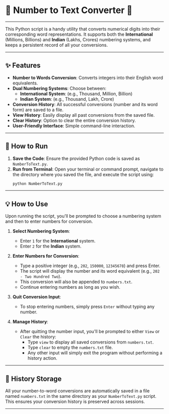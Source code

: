 # 🔢 Number to Text Converter 📝

-----

This Python script is a handy utility that converts numerical digits into their corresponding word representations. It supports both the **International** (Millions, Billions) and **Indian** (Lakhs, Crores) numbering systems, and keeps a persistent record of all your conversions.

-----

## ✨ Features

  * **Number to Words Conversion**: Converts integers into their English word equivalents.
  * **Dual Numbering Systems**: Choose between:
      * **International System**: (e.g., Thousand, Million, Billion)
      * **Indian System**: (e.g., Thousand, Lakh, Crore)
  * **Conversion History**: All successful conversions (number and its word form) are saved to a file.
  * **View History**: Easily display all past conversions from the saved file.
  * **Clear History**: Option to clear the entire conversion history.
  * **User-Friendly Interface**: Simple command-line interaction.

-----

## 🚀 How to Run

1.  **Save the Code**: Ensure the provided Python code is saved as `NumberToText.py`.
2.  **Run from Terminal**: Open your terminal or command prompt, navigate to the directory where you saved the file, and execute the script using:
    ```bash
    python NumberToText.py
    ```

-----

## 💡 How to Use

Upon running the script, you'll be prompted to choose a numbering system and then to enter numbers for conversion.

1.  **Select Numbering System**:

      * Enter `1` for the **International** system.
      * Enter `2` for the **Indian** system.

2.  **Enter Numbers for Conversion**:

      * Type a positive integer (e.g., `202`, `150000`, `12345678`) and press Enter.
      * The script will display the number and its word equivalent (e.g., `202 - Two Hundred Two`).
      * This conversion will also be appended to `numbers.txt`.
      * Continue entering numbers as long as you wish.

3.  **Quit Conversion Input**:

      * To stop entering numbers, simply press `Enter` without typing any number.

4.  **Manage History**:

      * After quitting the number input, you'll be prompted to either `View` or `Clear` the history:
          * Type `view` to display all saved conversions from `numbers.txt`.
          * Type `clear` to empty the `numbers.txt` file.
          * Any other input will simply exit the program without performing a history action.

-----

## 💾 History Storage

All your number-to-word conversions are automatically saved in a file named `numbers.txt` in the same directory as your `NumberToText.py` script. This ensures your conversion history is preserved across sessions.

-----